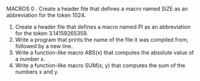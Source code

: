  MACROS
 0 . Create a header file that defines a macro named SIZE as an abbreviation for the token 1024.
 1. Create a header file that defines a macro named PI as an abbreviation for the token 3.14159265359.
 2. Write a program that prints the name of the file it was compiled from, followed by a new line.
 3. Write a function-like macro ABS(x) that computes the absolute value of a number x.
 4. Write a function-like macro SUM(x, y) that computes the sum of the numbers x and y.

